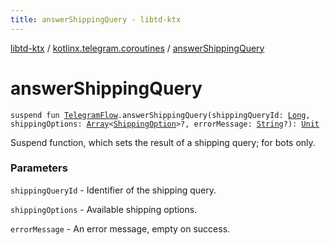 ```yaml
---
title: answerShippingQuery - libtd-ktx
---
```


[libtd-ktx](../index.html) / [kotlinx.telegram.coroutines](index.html) / [answerShippingQuery](./answer-shipping-query.html)

# answerShippingQuery

`suspend fun `[`TelegramFlow`](../kotlinx.telegram.core/-telegram-flow/index.html)`.answerShippingQuery(shippingQueryId: `[`Long`](https://kotlinlang.org/api/latest/jvm/stdlib/kotlin/-long/index.html)`, shippingOptions: `[`Array`](https://kotlinlang.org/api/latest/jvm/stdlib/kotlin/-array/index.html)`<`[`ShippingOption`](https://tdlibx.github.io/td/docs/org/drinkless/td/libcore/telegram/TdApi.ShippingOption.html)`>?, errorMessage: `[`String`](https://kotlinlang.org/api/latest/jvm/stdlib/kotlin/-string/index.html)`?): `[`Unit`](https://kotlinlang.org/api/latest/jvm/stdlib/kotlin/-unit/index.html)

Suspend function, which sets the result of a shipping query; for bots only.

### Parameters

`shippingQueryId` - Identifier of the shipping query.

`shippingOptions` - Available shipping options.

`errorMessage` - An error message, empty on success.